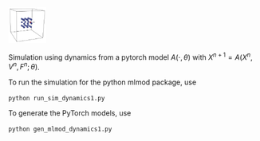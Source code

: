 <p align="left">
<img src="doc_img/dynamics1.png" width="15%"> 
</p>

Simulation using dynamics from a pytorch model $A(\cdot,\theta)$ with $X^{n+1} = A(X^n,V^n,F^n;\theta)$.

To run the simulation for the python mlmod package, use 

```python run_sim_dynamics1.py```

To generate the PyTorch models, use 

```python gen_mlmod_dynamics1.py```

